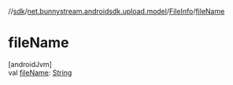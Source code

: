 //[sdk](../../../index.md)/[net.bunnystream.androidsdk.upload.model](../index.md)/[FileInfo](index.md)/[fileName](file-name.md)

# fileName

[androidJvm]\
val [fileName](file-name.md): [String](https://kotlinlang.org/api/latest/jvm/stdlib/kotlin/-string/index.html)

